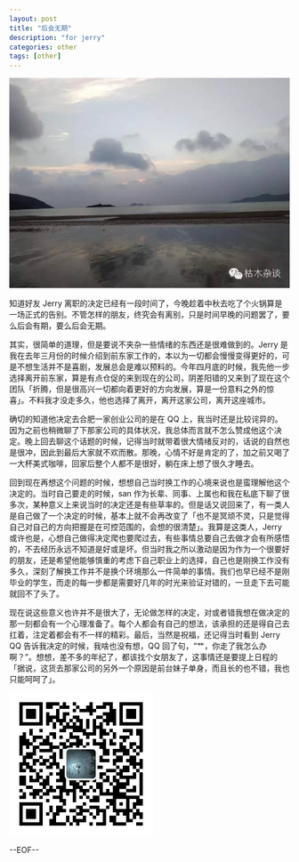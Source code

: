 ```yaml
---
layout: post
title: "后会无期"
description: "for jerry"
categories: other
tags: [other]
---
```


![檀头山](/images/tantoushan.jpg)

知道好友 Jerry 离职的决定已经有一段时间了，今晚趁着中秋去吃了个火锅算是一场正式的告别。不管怎样的朋友，终究会有离别，只是时间早晚的问题罢了，要么后会有期，要么后会无期。

其实，很简单的道理，但是要说不夹杂一些情绪的东西还是很难做到的。Jerry 是我在去年三月份的时候介绍到前东家工作的，本以为一切都会慢慢变得更好的，可是不想生活并不是喜剧，发展总会是难以预料的。今年四月底的时候，我先他一步选择离开前东家，算是有点仓促的来到现在的公司，阴差阳错的又来到了现在这个团队「折腾，但是很高兴一切都向着更好的方向发展，算是一份意料之外的惊喜」。不料我才没走多久，他也选择了离开，离开这家公司，离开这座城市。

确切的知道他决定去合肥一家创业公司的是在 QQ 上，我当时还是比较诧异的。因为之前也稍微聊了下那家公司的具体状况，我总体而言就不怎么赞成他这个决定。晚上回去聊这个话题的时候，记得当时就带着很大情绪反对的，话说的自然也是很冲，因此到最后大家就不欢而散。那晚，心情不好是肯定的了，加之前又喝了一大杯美式咖啡，回家后整个人都不是很好，躺在床上想了很久才睡去。

回到现在再想这个问题的时候，想想自己当时换工作的心境来说也是蛮理解他这个决定的。当时自己要走的时候，san 作为长辈、同事、上属也和我在私底下聊了很多次，某种意义上来说当时的决定还是有些草率的。但是话又说回来了，有一类人是自己做了一个决定的时候，基本上就不会再改变了「也不是冥顽不灵，只是觉得自己对自己的方向把握是在可控范围的，会想的很清楚」。我算是这类人，Jerry 或许也是，心想自己做得决定爬也要爬过去，有些事情总要自己去做才会有所感悟的，不去经历永远不知道是好或是坏。但当时我之所以激动是因为作为一个很要好的朋友，还是希望他能够慎重的考虑下自己职业上的选择，自己也是刚换工作没有多久，深刻了解换工作并不是换个环境那么一件简单的事情。我们也早已经不是刚毕业的学生，而走的每一步都是需要好几年的时光来验证对错的，一旦走下去可能就回不了头了。

现在说这些意义也许并不是很大了，无论做怎样的决定，对或者错我想在做决定的那一刻都会有一个心理准备了。每个人都会有自己的想法，该承担的还是得自己去扛着，注定着都会有不一样的精彩。最后，当然是祝福，还记得当时看到 Jerry QQ 告诉我决定的时候，我啥也没有想，QQ 回了句，“艹，你走了我怎么办啊？”。想想，差不多的年纪了，都该找个女朋友了，这事情还是要提上日程的「据说，这货去那家公司的另外一个原因是前台妹子单身，而且长的也不错，我也只能呵呵了」。

![微信公众号](/images/weixin.jpg)

--EOF--
